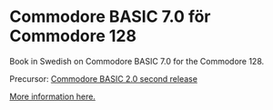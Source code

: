 # Commodore BASIC 7.0 för Commodore 128

Book in Swedish on Commodore BASIC 7.0 for the Commodore 128.

Precursor: [Commodore BASIC 2.0 second release](https://github.com/Anders-H/CommodoreBASIC20)

[More information here.](https://ahesselbom.se/pages/commodorebasic.html)
